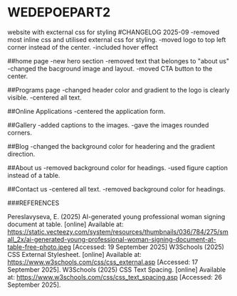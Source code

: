# WEDEPOEPART2
website with excternal css for styling
#CHANGELOG 2025-09 -removed most inline css and utilised external css for styling. -moved logo to top left corner instead of the center. -included hover effect

##home page -new hero section -removed text that belonges to "about us" -changed the bacground image and layout. -moved CTA button to the center.

##Programs page -changed header color and gradient to the logo is clearly visible. -centered all text.

##Online Applications -centered the application form.

##Gallery -added captions to the images. -gave the images rounded corners.

##Blog -changed the background color for headering and the gradient direction.

##About us -removed background color for headings. -used figure caption instead of a table.

##Contact us -centered all text. -removed background color for headings.

###REFERENCES

Pereslavyseva, E. (2025) AI-generated young professional woman signing document at table. [online] Available at: https://static.vecteezy.com/system/resources/thumbnails/036/784/275/small_2x/ai-generated-young-professional-woman-signing-document-at-table-free-photo.jpeg [Accessed: 19 September 2025]
W3Schools (2025) CSS External Stylesheet. [online] Available at: https://www.w3schools.com/css/css_external.asp [Accessed: 17 September 2025].
W3Schools (2025) CSS Text Spacing. [online] Available at: https://www.w3schools.com/css/css_text_spacing.asp [Accessed: 26 September 2025].
